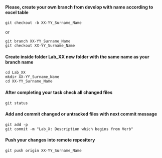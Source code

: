 #### Please, create your own branch from develop with name according to excel table
    git checkout -b XX-YY_Surname_Name
or

    git branch XX-YY_Surname_Name
    git checkout XX-YY_Surname_Name

#### Create inside folder Lab_XX new folder with the same name as your branch name
    cd Lab_XX
    mkdir XX-YY_Surname_Name
    cd XX-YY_Surname_Name

#### After completing your task check all changed files
    git status

#### Add and commit changed or untracked files with next commit message
    git add -p
    git commit -m "Lab_X: Description which begins from Verb"

#### Push your changes into remote repository
    git push origin XX-YY_Surname_Name
